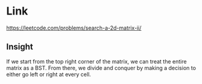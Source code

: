 # Link

https://leetcode.com/problems/search-a-2d-matrix-ii/

## Insight

If we start from the top right corner of the matrix, we can treat the entire 
matrix as a BST. From there, we divide and conquer by making a decision to either
go left or right at every cell. 